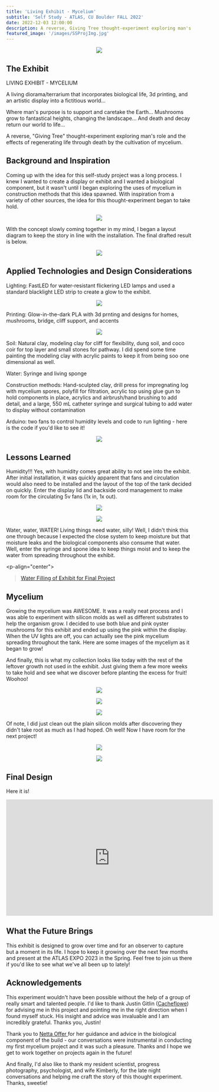 ```yaml
---
title: 'Living Exhibit - Mycelium'
subtitle: 'Self Study - ATLAS, CU Boulder FALL 2022'
date: 2022-12-03 12:00:00
description: A reverse, Giving Tree thought-experiment exploring man's role and the effects of regenerating life through death by the cultivation of mycelium
featured_image: '/images/SSProjImg.jpg'
---
```


<p align="center"><img src="/images/SSProjImg.jpg"></p>

## The Exhibit

LIVING EXHIBIT - MYCELIUM

A living diorama/terrarium that incorporates biological life, 3d printing, and an artistic display into a fictitious world...

Where man's purpose is to support and caretake the Earth...
Mushrooms grow to fantastical heights, changing the landscape...
And death and decay return our world to life...

A reverse, "Giving Tree" thought-experiment exploring man's role and the effects of regenerating life through death by the cultivation of mycelium.

## Background and Inspiration

Coming up with the idea for this self-study project was a long process.  I knew I wanted to create a display or exhibit and I wanted a biological component, but it wasn't until I began exploring the uses of mycelium in construction methods that this idea spawned.  With inspiration from a variety of other sources, the idea for this thought-experiment began to take hold.

<p align="center"><img src="/images/final_inspiration.jpg"></p>

With the concept slowly coming together in my mind, I began a layout diagram to keep the story in line with the installation.  The final drafted result is below.

<p align="center"><img src="/images/design_concept.jpg"></p>

## Applied Technologies and Design Considerations

Lighting: FastLED for water-resistant flickering LED lamps and used a standard blacklight LED strip to create a glow to the exhibit.

<p align="center"><img src="/images/IMG_3027.png"></p>

Printing: Glow-in-the-dark PLA with 3d prnting and designs for homes, mushrooms, bridge, cliff support, and accents

<p align="center"><img src="/images/IMG_3018.png"></p>

Soil: Natural clay, modeling clay for cliff for flexibility, dung soil, and coco coir for top layer and small stones for pathway.  I did spend some time painting the modeling clay with acrylic paints to keep it from being soo one dimensional as well.

Water: Syringe and living sponge

Construction methods: Hand-sculpted clay, drill press for impregnating log with mycelium spores, polyfill for filtration, acrylic top using glue gun to hold components in place, acrylics and airbrush/hand brushing to add detail, and a large, 550 mL catheter syringe and surgical tubing to add water to display without contamination

Arduino: two fans to control humidity levels and code to run lighting - here is the code if you'd like to see it!

<p align="center"><img src="/images/arduino_code.jpg"></p>

## Lessons Learned

Humidity!!!  Yes, with humidity comes great ability to not see into the exhibit.  After initial installation, it was quickly apparent that fans and circulation would also need to be installed and the layout of the top of the tank decided on quickly.  Enter the display lid and backside cord management to make room for the circulating 5v fans (1x in, 1x out).

<p align="center"><img src="/images/top of tank.png"></p>
<p align="center"><img src="/images/back of tank edited.png"></p>

Water, water, WATER!  Living things need water, silly!  Well, I didn't think this one through because I expected the close system to keep moisture but that moisture leaks and the biological components also consume that water.  Well, enter the syringe and spone idea to keep things moist and to keep the water from spreading throughout the exhibit.

<p-align="center"><blockquote class="imgur-embed-pub" lang="en" data-id="a/yxZ6Z6N"  ><a href="//imgur.com/a/yxZ6Z6N">Water Filling of Exhibit for Final Project</a></blockquote><script async src="//s.imgur.com/min/embed.js" charset="utf-8"></script></p>

## Mycelium

Growing the mycelium was AWESOME.  It was a really neat process and I was able to experiment with silicon molds as well as different substrates to help the organism grow.  I decided to use both blue and pink oyster mushrooms for this exhibit and ended up using the pink within the display.  When the UV lights are off, you can actually see the pink mycelium spreading throughout the tank.  Here are some images of the myceliym as it began to grow!

And finally, this is what my collection looks like today with the rest of the leftover growth not used in the exhibit.  Just giving them a few more weeks to take hold and see what we discover before planting the excess for fruit!  Woohoo!  

<p align="center"><img src="/images/DSC_0498.JPG"></p>
<p align="center"><img src="/images/IMG_2990.jpeg"></p>
<p align="center"><img src="/images/IMG_2997.jpeg"></p>

Of note, I did just clean out the plain silicon molds after discovering they didn't take root as much as I had hoped.  Oh well!  Now I have room for the next project!

<p align="center"><img src="/images/IMG_2999.jpeg"></p>
<p align="center"><img src="/images/IMG_2998.jpeg"></p>

## Final Design

Here it is!

<iframe width="560" height="315" src="https://www.youtube.com/embed/YxUHmWEUOl8" title="YouTube video player" frameborder="0" allow="accelerometer; autoplay; clipboard-write; encrypted-media; gyroscope; picture-in-picture" allowfullscreen></iframe>

## What the Future Brings

This exhibit is designed to grow over time and for an observer to capture but a moment in its life.  I hope to keep it growing over the next few months and present at the ATLAS EXPO 2023 in the Spring.  Feel free to join us there if you'd like to see what we've all been up to lately!

## Acknowledgements

This experiment wouldn't have been possible without the help of a group of really smart and talented people.  I'd like to thank Justin Gitlin (<a href="https://cacheflowe.com">Cacheflowe</a>) for advising me in this project and pointing me in the right direction when I found myself stuck.  His insight and advice was invaluable and I am incredibly grateful.  Thanks you, Justin!  

Thank you to <a href ="https://www.colorado.edu/atlas/netta-ofer">Netta Offer </a> for her guidance and advice in the biological component of the build - our conversations were instrumental in conducting my first mycelium project and it was such a pleasure.  Thanks and I hope we get to work together on projects again in the future!

And finally, I'd also like to thank my resident scientist, progress photography, psychologist, and wife Kimberly, for the late night conversations and helping me craft the story of this thought experiment.  Thanks, sweetie!
